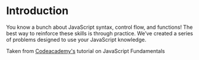 <h1>Introduction</h1>
<p>You know a bunch about JavaScript syntax, control flow, and functions! The best way to reinforce these skills is through practice. We’ve created a series of problems designed to use your JavaScript knowledge.</p>

Taken from [Codeacademy's](https://www.codecademy.com/paths/full-stack-engineer-career-path/tracks/fscp-javascript-syntax-part-i/modules/fecp-practice-javascript-syntax-variables-data-types-conditionals-functions/lessons/javascript-fundamentals-code-challenge/exercises/introduction) tutorial on JavaScript Fundamentals
